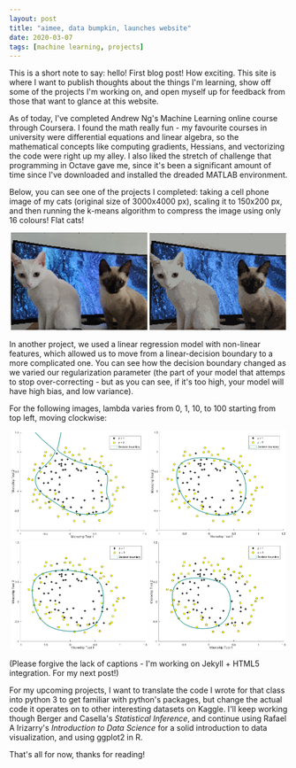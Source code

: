 ```yaml
---
layout: post
title: "aimee, data bumpkin, launches website"
date: 2020-03-07
tags: [machine learning, projects]
---
```


This is a short note to say: hello! First blog post! How exciting. This site is where I want to publish thoughts about the things I'm learning, show off some of the projects I'm working on, and open myself up for feedback from those that want to glance at this website.

As of today, I've completed Andrew Ng's Machine Learning online course through Coursera. I found the math really fun - my favourite courses in university were differential equations and linear algebra, so the mathematical concepts like computing gradients, Hessians, and vectorizing the code were right up my alley. I also liked the stretch of challenge that programming in Octave gave me, since it's been a significant amount of time since I've downloaded and installed the dreaded MATLAB environment.

Below, you can see one of the projects I completed: taking a cell phone image of my cats (original size of 3000x4000 px), scaling it to 150x200 px, and then running the k-means algorithm to compress the image using only 16 colours! Flat cats!

<center>
	<img src="/assets/images/2020-03-07/original_cats.png" width="49%"> <img src="/assets/images/2020-03-07/compressed_cats.png" width="49%"> 
</center>

In another project, we used a linear regression model with non-linear features, which allowed us to move from a linear-decision boundary to a more complicated one. You can see how the decision boundary changed as we varied our regularization parameter (the part of your model that attemps to stop over-correcting - but as you can see, if it's too high, your model will have high bias, and low variance).

For the following images, lambda varies from 0, 1, 10, to 100 starting from top left, moving clockwise:
<center>
	<img src="/assets/images/2020-03-07/lambda0.png" width="49%"> <img src="/assets/images/2020-03-07/lambda1.png" width="49%"> 
	<img src="/assets/images/2020-03-07/lambda10.png" width="49%"> <img src="/assets/images/2020-03-07/lambda100.png" width="49%"> 
</center>

(Please forgive the lack of captions - I'm working on Jekyll + HTML5 integration. For my next post!)

For my upcoming projects, I want to translate the code I wrote for that class into python 3 to get familiar with python's packages, but change the actual code it operates on to other interesting datasets on Kaggle. I'll keep working though Berger and Casella's <i>Statistical Inference</i>, and continue using Rafael A Irizarry's <i>Introduction to Data Science</i> for a solid introduction to data visualization, and using ggplot2 in R. 

That's all for now, thanks for reading!